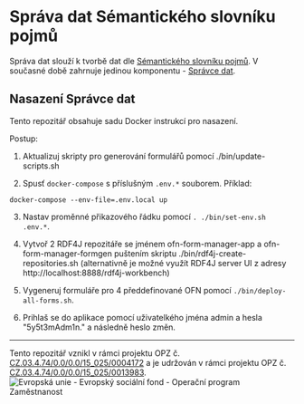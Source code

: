 # Správa dat Sémantického slovníku pojmů

Správa dat slouží k tvorbě dat dle [Sémantického slovníku pojmů](https://xn--slovnk-7va.gov.cz/). V současné době zahrnuje jedinou komponentu - [Správce dat](https://github.com/opendata-mvcr/ofn-record-manager).

## Nasazení Správce dat

Tento repozitář obsahuje sadu Docker instrukcí pro nasazení.

Postup:

1. Aktualizuj skripty pro generování formulářů pomocí ./bin/update-scripts.sh


2. Spusť `docker-compose` s příslušným `.env.*` souborem. Příklad:

```
docker-compose --env-file=.env.local up
```

3. Nastav proměnné přikazového řádku pomocí `. ./bin/set-env.sh .env.*`.

4. Vytvoř 2 RDF4J repozitáře se jménem ofn-form-manager-app a ofn-form-manager-formgen puštením skriptu ./bin/rdf4j-create-repositories.sh  (alternativně je možné využít RDF4J server UI z adresy http://localhost:8888/rdf4j-workbench)

5. Vygeneruj formuláře pro 4 předdefinované OFN pomocí `./bin/deploy-all-forms.sh`.

6. Prihlaš se do aplikace pomocí uživatelkého jména admin a hesla "5y5t3mAdm1n." a následně heslo změn.


-----

Tento repozitář vznikl v rámci projektu OPZ č. [CZ.03.4.74/0.0/0.0/15_025/0004172](https://esf2014.esfcr.cz/PublicPortal/Views/Projekty/Public/ProjektDetailPublicPage.aspx?action=get&datovySkladId=7CCECB36-FB27-4B75-9F6B-6892D2107FD8) a je udržován v rámci projektu OPZ č. [CZ.03.4.74/0.0/0.0/15_025/0013983](https://esf2014.esfcr.cz/PublicPortal/Views/Projekty/Public/ProjektDetailPublicPage.aspx?action=get&datovySkladId=F5E162B2-15EC-4BBE-9ABD-066388F3D412).
![Evropská unie - Evropský sociální fond - Operační program Zaměstnanost](https://data.gov.cz/images/ozp_logo_cz.jpg)
